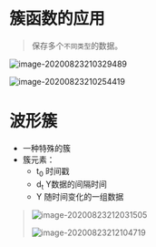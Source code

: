 # 簇函数的应用

> 保存多个`不同类型`的数据。

![image-20200823210329489](https://gitee.com/zr001/writeimges/raw/master/images/image-20200823210329489.png)

![image-20200823210254419](https://gitee.com/zr001/writeimges/raw/master/images/image-20200823210254419.png)

# 波形簇

- 一种特殊的簇
- 簇元素：
  - t<sub>0</sub>	时间戳
  - d<sub>t</sub>	Y数据的间隔时间
  - Y	随时间变化的一组数据

> ![image-20200823212031505](https://gitee.com/zr001/writeimges/raw/master/images/image-20200823212031505.png)
>
> ![image-20200823212104719](https://gitee.com/zr001/writeimges/raw/master/images/image-20200823212104719.png)

